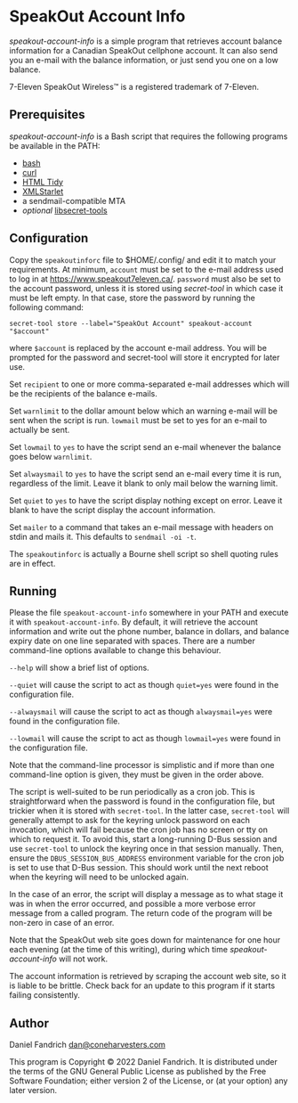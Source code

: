 # SpeakOut Account Info

*speakout-account-info* is a simple program that retrieves account balance
information for a Canadian SpeakOut cellphone account. It can also send you an
e-mail with the balance information, or just send you one on a low balance.

7-Eleven SpeakOut Wireless™ is a registered trademark of 7-Eleven.

## Prerequisites

*speakout-account-info* is a Bash script that requires the following programs
be available in the PATH:

  * [bash](https://www.gnu.org/software/bash/bash.html)
  * [curl](https://curl.se/)
  * [HTML Tidy](https://www.html-tidy.org/)
  * [XMLStarlet](http://xmlstar.sourceforge.net/)
  * a sendmail-compatible MTA
  * *optional* [libsecret-tools](https://wiki.gnome.org/Libsecret)

## Configuration

Copy the `speakoutinforc` file to $HOME/.config/ and edit it to match your
requirements. At minimum, `account` must be set to the e-mail address used to
log in at https://www.speakout7eleven.ca/.  `password` must also be set to the
account password, unless it is stored using *secret-tool* in which case it must
be left empty. In that case, store the password by running the following
command:

```
secret-tool store --label="SpeakOut Account" speakout-account "$account"
```

where `$account` is replaced by the account e-mail address. You will be
prompted for the password and secret-tool will store it encrypted for later
use.

Set `recipient` to one or more comma-separated e-mail addresses which will be
the recipients of the balance e-mails.

Set `warnlimit` to the dollar amount below which an warning e-mail will be
sent when the script is run. `lowmail` must be set to yes for an e-mail to
actually be sent.

Set `lowmail` to `yes` to have the script send an e-mail whenever the balance
goes below `warnlimit`.

Set `alwaysmail` to `yes` to have the script send an e-mail every time it is
run, regardless of the limit. Leave it blank to only mail below the warning
limit.

Set `quiet` to `yes` to have the script display nothing except on error. Leave
it blank to have the script display the account information.

Set `mailer` to a command that takes an e-mail message with headers on stdin
and mails it. This defaults to `sendmail -oi -t`.

The `speakoutinforc` is actually a Bourne shell script so shell quoting rules
are in effect.

## Running

Please the file `speakout-account-info` somewhere in your PATH and execute it
with `speakout-account-info`. By default, it will retrieve the account
information and write out the phone number, balance in dollars, and balance
expiry date on one line separated with spaces. There are a number command-line
options available to change this behaviour.

`--help` will show a brief list of options.

`--quiet` will cause the script to act as though `quiet=yes` were found in the
configuration file.

`--alwaysmail` will cause the script to act as though `alwaysmail=yes` were
found in the configuration file.

`--lowmail` will cause the script to act as though `lowmail=yes` were found in
the configuration file.

Note that the command-line processor is simplistic and if more than one
command-line option is given, they must be given in the order above.

The script is well-suited to be run periodically as a cron job. This is
straightforward when the password is found in the configuration file, but
trickier when it is stored with `secret-tool`. In the latter case,
`secret-tool` will generally attempt to ask for the keyring unlock password on
each invocation, which will fail because the cron job has no screen or tty on
which to request it. To avoid this, start a long-running D-Bus session and use
`secret-tool` to unlock the keyring once in that session manually. Then, ensure
the `DBUS_SESSION_BUS_ADDRESS` environment variable for the cron job is set to
use that D-Bus session. This should work until the next reboot when the keyring
will need to be unlocked again.

In the case of an error, the script will display a message as to what stage it
was in when the error occurred, and possible a more verbose error message from
a called program. The return code of the program will be non-zero in case of an
error.

Note that the SpeakOut web site goes down for maintenance for one hour each
evening (at the time of this writing), during which time
*speakout-account-info* will not work.

The account information is retrieved by scraping the account web site, so it is
liable to be brittle. Check back for an update to this program if it starts
failing consistently.

## Author

Daniel Fandrich <dan@coneharvesters.com>

This program is Copyright © 2022 Daniel Fandrich. It is distributed under the
terms of the GNU General Public License as published by the Free Software
Foundation; either version 2 of the License, or (at your option) any later
version.

